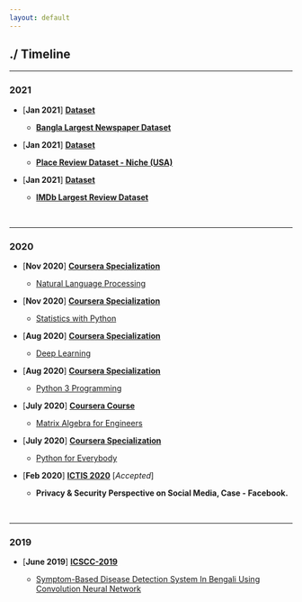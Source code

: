 ```yaml
---
layout: default
---
```


## ./ Timeline
---------------------------------------------------------------------------------------------------
### 2021






* [**Jan 2021**] [**Dataset**](https://e-biswas.github.io/projects/#datasets) 

  - [**Bangla Largest Newspaper Dataset**](https://www.kaggle.com/ebiswas/bangla-largest-newspaper-dataset)
  
  
* [**Jan 2021**] [**Dataset**](https://e-biswas.github.io/projects/#datasets) 

  - [**Place Review Dataset - Niche (USA)**](https://www.kaggle.com/ebiswas/place-review-dataset-niche-usa) 
  
* [**Jan 2021**] [**Dataset**](https://e-biswas.github.io/projects/#datasets) 

  - [**IMDb Largest Review Dataset**](https://www.kaggle.com/ebiswas/imdb-review-dataset)

<br>

---------------------------------------------------------------------------------------------------
### 2020

* [**Nov 2020**] [**Coursera Specialization**](https://www.coursera.org/specializations/natural-language-processing)

  - [Natural Language Processing](https://www.coursera.org/account/accomplishments/specialization/certificate/PZL3PU3Z3ZUP)

* [**Nov 2020**] [**Coursera Specialization**](https://www.coursera.org/specializations/statistics-with-python)

  - [Statistics with Python](https://www.coursera.org/account/accomplishments/specialization/certificate/CQ6X73RP79MY)

* [**Aug 2020**] [**Coursera Specialization**](https://www.coursera.org/specializations/deep-learning)

  - [Deep Learning](https://www.coursera.org/account/accomplishments/specialization/certificate/V3B45GN75NXW)

* [**Aug 2020**] [**Coursera Specialization**](https://www.coursera.org/specializations/python-3-programming)

  - [Python 3 Programming](https://www.coursera.org/account/accomplishments/specialization/certificate/Y5RZ8AUJU58R)

* [**July 2020**] [**Coursera Course**](https://www.coursera.org/learn/matrix-algebra-engineers)

  - [Matrix Algebra for Engineers](https://www.coursera.org/account/accomplishments/certificate/H5Y6JSL9Q38Y)


* [**July 2020**] [**Coursera Specialization**](https://www.coursera.org/specializations/python)

  - [Python for Everybody](https://www.coursera.org/account/accomplishments/specialization/certificate/E9DABWDVM2JN)


* [**Feb 2020**] [**ICTIS 2020**](https://ictis.in/home.php) [*Accepted*]
  - **Privacy & Security Perspective on Social Media, Case - Facebook.**

<br>

---------------------------------------------------------------------------------------------------
### 2019

* [**June 2019**] [**ICSCC-2019**](http://icscc.online/index.php)

  - [Symptom-Based Disease Detection System In Bengali Using Convolution Neural Network](https://www.researchgate.net/publication/335935059_Symptom-Based_Disease_Detection_System_In_Bengali_Using_Convolution_Neural_Network)
